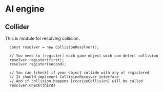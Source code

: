 # Al engine
## Collider

This is module for resolving collision.

```nashorn js
  const resolver = new CollisionResolver();

  // You need to [register] each game object wich can detect collision
  resolver.register(first);
  resolver.register(second);

  // You can [check] if your object collide with any of registered
  // It should implement CollisionReceiver interface
  // And if collision happens [receiveCollision] will be called
  resolver.check(third)
```  